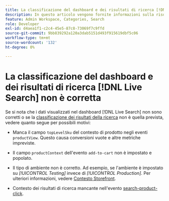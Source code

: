 ```yaml
---
title: La classificazione del dashboard e dei risultati di ricerca [!DNL Live Search] non è corretta
description: In questo articolo vengono fornite informazioni sulla risoluzione dei problemi se i dati nel dashboard  [!DNL Live Search]  non sono corretti o se la classificazione dei risultati della ricerca non è quella prevista.
feature: Admin Workspace, Categories, Search
role: Developer
exl-id: d4aea1f1-c2c4-45e5-87c8-73069f7c9ffd
source-git-commit: 9bb839292a120a3dab5151d493f915619dbf5c06
workflow-type: tm+mt
source-wordcount: '132'
ht-degree: 0%

---
```


# La classificazione del dashboard e dei risultati di ricerca [!DNL Live Search] non è corretta

Se si nota che i dati visualizzati nel dashboard [!DNL Live Search] non sono corretti o se la [classificazione dei risultati della ricerca](https://experienceleague.adobe.com/it/docs/commerce-merchant-services/live-search/live-search-admin/category-merch#ranking-strategies) non è quella prevista, vedere quanto segue per possibili motivi:

* Manca il campo `topLevelSku` del contesto di prodotto negli eventi `productView`. Questo causa conversioni vuote e altre metriche impreviste.

* Il campo `productContext` dell&#39;evento `add-to-cart` non è impostato e popolato.

* Il tipo di ambiente non è corretto. Ad esempio, se l&#39;ambiente è impostato su *[!UICONTROL Testing]* invece di *[!UICONTROL Production]*. Per ulteriori informazioni, vedere [Contesto Storefront](https://github.com/adobe/commerce-events/blob/main/examples/events/example-contexts/mock-storefront-context.md).

* Contesto dei risultati di ricerca mancante nell&#39;evento [search-product-click](https://github.com/adobe/commerce-events/blob/main/examples/events/search-product-click.md).

